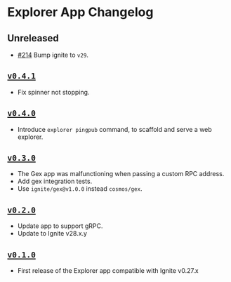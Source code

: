 # Explorer App Changelog

## Unreleased

* [#214](https://github.com/ignite/apps/pull/214) Bump ignite to `v29`.

## [`v0.4.1`](https://github.com/ignite/apps/releases/tag/explorer/v0.4.1)

* Fix spinner not stopping.

## [`v0.4.0`](https://github.com/ignite/apps/releases/tag/explorer/v0.4.0)

* Introduce `explorer pingpub` command, to scaffold and serve a web explorer.

## [`v0.3.0`](https://github.com/ignite/apps/releases/tag/explorer/v0.3.0)

* The Gex app was malfunctioning when passing a custom RPC address.
* Add gex integration tests.
* Use `ignite/gex@v1.0.0` instead `cosmos/gex`.

## [`v0.2.0`](https://github.com/ignite/apps/releases/tag/explorer/v0.2.0)

* Update app to support gRPC.
* Update to Ignite v28.x.y

## [`v0.1.0`](https://github.com/ignite/apps/releases/tag/explorer/v0.1.0)

* First release of the Explorer app compatible with Ignite v0.27.x
